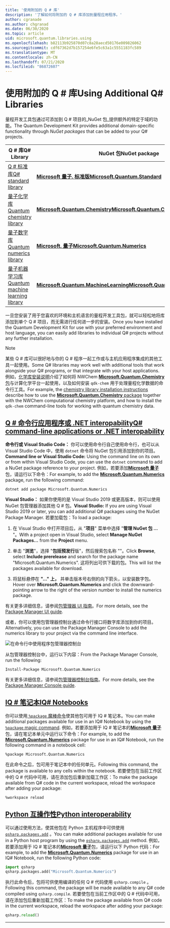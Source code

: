 ```yaml
---
title: '使用附加的 Q # 库'
description: '了解如何将附加的 Q # 库添加到量程应用程序。'
author: cgranade
ms.author: chgranad
ms.date: 06/30/2020
ms.topic: article
uid: microsoft.quantum.libraries.using
ms.openlocfilehash: b82113b925870d07c8a28aecd50176e009826062
ms.sourcegitcommit: cdf67362d7b157254e6fe5c63a1c5551183fc589
ms.translationtype: MT
ms.contentlocale: zh-CN
ms.lasthandoff: 07/21/2020
ms.locfileid: "86872607"
---
```

# <a name="using-additional-q-libraries"></a><span data-ttu-id="91fdd-103">使用附加的 Q # 库</span><span class="sxs-lookup"><span data-stu-id="91fdd-103">Using Additional Q# Libraries</span></span>

<span data-ttu-id="91fdd-104">量程开发工具包通过可添加到 Q # 项目的_NuGet 包_提供额外的特定于域的功能。</span><span class="sxs-lookup"><span data-stu-id="91fdd-104">The Quantum Development Kit provides additional domain-specific functionality through _NuGet packages_ that can be added to your Q# projects.</span></span>

| <span data-ttu-id="91fdd-105">Q # 库</span><span class="sxs-lookup"><span data-stu-id="91fdd-105">Q# Library</span></span>  | <span data-ttu-id="91fdd-106">NuGet 包</span><span class="sxs-lookup"><span data-stu-id="91fdd-106">NuGet package</span></span> | <span data-ttu-id="91fdd-107">注释</span><span class="sxs-lookup"><span data-stu-id="91fdd-107">Notes</span></span> |
|---------|---------|--------|
| [<span data-ttu-id="91fdd-108">Q # 标准库</span><span class="sxs-lookup"><span data-stu-id="91fdd-108">Q# standard library</span></span>](xref:microsoft.quantum.libraries.standard.intro) | [<span data-ttu-id="91fdd-109">**Microsoft 量子. 标准版**</span><span class="sxs-lookup"><span data-stu-id="91fdd-109">**Microsoft.Quantum.Standard**</span></span>](https://www.nuget.org/packages/Microsoft.Quantum.Standard) | <span data-ttu-id="91fdd-110">默认包括</span><span class="sxs-lookup"><span data-stu-id="91fdd-110">Included by default</span></span> |
| [<span data-ttu-id="91fdd-111">量子化学库</span><span class="sxs-lookup"><span data-stu-id="91fdd-111">Quantum chemistry library</span></span>](xref:microsoft.quantum.chemistry.concepts.intro) | [<span data-ttu-id="91fdd-112">**Microsoft.Quantum.Chemistry**</span><span class="sxs-lookup"><span data-stu-id="91fdd-112">**Microsoft.Quantum.Chemistry**</span></span>](https://www.nuget.org/packages/Microsoft.Quantum.Chemistry) | |
| [<span data-ttu-id="91fdd-113">量子数字库</span><span class="sxs-lookup"><span data-stu-id="91fdd-113">Quantum numerics library</span></span>](xref:microsoft.quantum.numerics.intro) | [<span data-ttu-id="91fdd-114">**Microsoft. 量子**</span><span class="sxs-lookup"><span data-stu-id="91fdd-114">**Microsoft.Quantum.Numerics**</span></span>](https://www.nuget.org/packages/Microsoft.Quantum.Numerics) | |
| [<span data-ttu-id="91fdd-115">量子机器学习库</span><span class="sxs-lookup"><span data-stu-id="91fdd-115">Quantum machine learning library</span></span>](xref:microsoft.quantum.libraries.machine-learning.intro) | [<span data-ttu-id="91fdd-116">**Microsoft.Quantum.MachineLearning**</span><span class="sxs-lookup"><span data-stu-id="91fdd-116">**Microsoft.Quantum.MachineLearning**</span></span>](https://www.nuget.org/packages/Microsoft.Quantum.MachineLearning) | |

<span data-ttu-id="91fdd-117">一旦您安装了用于您喜欢的环境和主机语言的量程开发工具包，就可以轻松地将库添加到单个 Q # 项目，而无需进行任何进一步的安装。</span><span class="sxs-lookup"><span data-stu-id="91fdd-117">Once you have installed the Quantum Development Kit for use with your preferred environment and host language, you can easily add libraries to individual Q# projects without any further installation.</span></span>

> [!NOTE]
> <span data-ttu-id="91fdd-118">某些 Q # 库可以很好地与你的 Q # 程序一起工作或与主机应用程序集成的其他工具一起使用。</span><span class="sxs-lookup"><span data-stu-id="91fdd-118">Some Q# libraries may work well with additional tools that work alongside your Q# programs, or that integrate with your host applications.</span></span>
> <span data-ttu-id="91fdd-119">例如，[化学库安装说明](xref:microsoft.quantum.chemistry.concepts.installation)介绍了如何将 NWChem [ **Microsoft.Quantum.Chemistry**包](https://www.nuget.org/packages/Microsoft.Quantum.Chemistry)与计算化学平台一起使用，以及如何安装 `qdk-chem` 用于处理量程化学数据的命令行工具。</span><span class="sxs-lookup"><span data-stu-id="91fdd-119">For example, the [chemistry library installation instructions](xref:microsoft.quantum.chemistry.concepts.installation) describe how to use the [**Microsoft.Quantum.Chemistry** package](https://www.nuget.org/packages/Microsoft.Quantum.Chemistry) together with the NWChem computational chemistry platform, and how to install the `qdk-chem` command-line tools for working with quantum chemistry data.</span></span>

## <a name="q-command-line-applications-or-net-interopability"></a>[<span data-ttu-id="91fdd-120">Q # 命令行应用程序或 .NET interopability</span><span class="sxs-lookup"><span data-stu-id="91fdd-120">Q# command-line applications or .NET interopability</span></span>](#tab/tabid-csproj)

<span data-ttu-id="91fdd-121">**命令行或 Visual Studio Code：** 你可以使用命令行自己使用命令行，也可以从 Visual Studio Code 中，使用 `dotnet` 命令将 NuGet 包引用添加到你的项目。</span><span class="sxs-lookup"><span data-stu-id="91fdd-121">**Command line or Visual Studio Code:** Using the command line on its own or from within Visual Studio Code, you can use the `dotnet` command to add a NuGet package reference to your project.</span></span>
<span data-ttu-id="91fdd-122">例如，若要添加[**Microsoft 量子**](https://www.nuget.org/packages/Microsoft.Quantum.Numerics)包，请运行以下命令：</span><span class="sxs-lookup"><span data-stu-id="91fdd-122">For example, to add the [**Microsoft.Quantum.Numerics**](https://www.nuget.org/packages/Microsoft.Quantum.Numerics) package, run the following command:</span></span>

```dotnetcli
dotnet add package Microsoft.Quantum.Numerics
```

<span data-ttu-id="91fdd-123">**Visual Studio：** 如果你使用的是 Visual Studio 2019 或更高版本，则可以使用 NuGet 包管理器添加其他 Q # 包。</span><span class="sxs-lookup"><span data-stu-id="91fdd-123">**Visual Studio:** If you are using Visual Studio 2019 or later, you can add additional Q# packages using the NuGet Package Manager.</span></span>
<span data-ttu-id="91fdd-124">若要加载包：</span><span class="sxs-lookup"><span data-stu-id="91fdd-124">To load a package:</span></span> 
1. <span data-ttu-id="91fdd-125">在 Visual Studio 中打开项目后，从 "**项目**" 菜单中选择 "**管理 NuGet 包 ...** "。</span><span class="sxs-lookup"><span data-stu-id="91fdd-125">With a project open in Visual Studio, select **Manage NuGet Packages...** from the **Project** menu.</span></span>

2. <span data-ttu-id="91fdd-126">单击 "**浏览**"，选择 "**包括预发行**版"，然后搜索包名称 ""。</span><span class="sxs-lookup"><span data-stu-id="91fdd-126">Click **Browse**, select **Include prerelease** and search for the package name "Microsoft.Quantum.Numerics".</span></span> <span data-ttu-id="91fdd-127">这将列出可供下载的包。</span><span class="sxs-lookup"><span data-stu-id="91fdd-127">This will list the packages available for download.</span></span>

3. <span data-ttu-id="91fdd-128">将鼠标悬停在 **"..." 上，** 并单击版本号右侧的向下箭头，以安装数字包。</span><span class="sxs-lookup"><span data-stu-id="91fdd-128">Hover over **Microsoft.Quantum.Numerics** and click the downward-pointing arrow to the right of the version number to install the numerics package.</span></span>

<span data-ttu-id="91fdd-129">有关更多详细信息，请参阅[包管理器 UI 指南](https://docs.microsoft.com/nuget/tools/package-manager-ui)。</span><span class="sxs-lookup"><span data-stu-id="91fdd-129">For more details, see the [Package Manager UI guide](https://docs.microsoft.com/nuget/tools/package-manager-ui).</span></span>

<span data-ttu-id="91fdd-130">或者，你可以使用包管理器控制台通过命令行接口将数字库添加到你的项目。</span><span class="sxs-lookup"><span data-stu-id="91fdd-130">Alternatively, you can use the Package Manager Console to add the numerics library to your project via the command line interface.</span></span>

![在命令行中使用程序包管理器控制台](~/media/vs2017-nuget-console-menu.png)

<span data-ttu-id="91fdd-132">从包管理器控制台中，运行以下内容：</span><span class="sxs-lookup"><span data-stu-id="91fdd-132">From the Package Manager Console, run the following:</span></span>

```
Install-Package Microsoft.Quantum.Numerics
```

<span data-ttu-id="91fdd-133">有关更多详细信息，请参阅[包管理器控制台指南](https://docs.microsoft.com/nuget/tools/package-manager-console)。</span><span class="sxs-lookup"><span data-stu-id="91fdd-133">For more details, see the [Package Manager Console guide](https://docs.microsoft.com/nuget/tools/package-manager-console).</span></span>

## <a name="iq-notebooks"></a>[<span data-ttu-id="91fdd-134">IQ # 笔记本</span><span class="sxs-lookup"><span data-stu-id="91fdd-134">IQ# Notebooks</span></span>](#tab/tabid-notebook)

<span data-ttu-id="91fdd-135">你可以使用[ `%package` 魔棒命令](xref:microsoft.quantum.iqsharp.magic-ref.package)使其他包可用于 IQ # 笔记本。</span><span class="sxs-lookup"><span data-stu-id="91fdd-135">You can make additional packages available for use in an IQ# Notebook by using the [`%package` magic command](xref:microsoft.quantum.iqsharp.magic-ref.package).</span></span>
<span data-ttu-id="91fdd-136">例如，若要添加用于 IQ # 笔记本的[**Microsoft 量子**](https://www.nuget.org/packages/Microsoft.Quantum.Numerics)包，请在笔记本单元中运行以下命令：</span><span class="sxs-lookup"><span data-stu-id="91fdd-136">For example, to add the [**Microsoft.Quantum.Numerics**](https://www.nuget.org/packages/Microsoft.Quantum.Numerics) package for use in an IQ# Notebook, run the following command in a notebook cell:</span></span>

```
%package Microsoft.Quantum.Numerics
```

<span data-ttu-id="91fdd-137">在此命令之后，包可用于笔记本中的任何单元。</span><span class="sxs-lookup"><span data-stu-id="91fdd-137">Following this command, the package is available to any cells within the notebook.</span></span>
<span data-ttu-id="91fdd-138">若要使包在当前工作区中的 Q # 代码中可用，请在添加包后重新加载工作区：</span><span class="sxs-lookup"><span data-stu-id="91fdd-138">To make the package available from Q# code in the current workspace, reload the workspace after adding your package:</span></span>

```
%workspace reload
```

## <a name="python-interoperability"></a>[<span data-ttu-id="91fdd-139">Python 互操作性</span><span class="sxs-lookup"><span data-stu-id="91fdd-139">Python interoperability</span></span>](#tab/tabid-python)


<span data-ttu-id="91fdd-140">可以通过使用方法，使其他包在 Python 主机程序中可供使用 [`qsharp.packages.add`](https://docs.microsoft.com/python/qsharp/qsharp.packages.packages) 。</span><span class="sxs-lookup"><span data-stu-id="91fdd-140">You can make additional packages available for use in a Python host program by using the [`qsharp.packages.add`](https://docs.microsoft.com/python/qsharp/qsharp.packages.packages) method.</span></span>
<span data-ttu-id="91fdd-141">例如，若要添加用于 IQ # 笔记本的[**Microsoft 量子**](https://www.nuget.org/packages/Microsoft.Quantum.Numerics)包，请运行以下 Python 代码：</span><span class="sxs-lookup"><span data-stu-id="91fdd-141">For example, to add the [**Microsoft.Quantum.Numerics**](https://www.nuget.org/packages/Microsoft.Quantum.Numerics) package for use in an IQ# Notebook, run the following Python code:</span></span>

```python
import qsharp
qsharp.packages.add("Microsoft.Quantum.Numerics")
```

<span data-ttu-id="91fdd-142">执行此命令后，包将可供使用编译的任何 Q # 代码使用 `qsharp.compile` 。</span><span class="sxs-lookup"><span data-stu-id="91fdd-142">Following this command, the package will be made available to any Q# code compiled using `qsharp.compile`.</span></span>
<span data-ttu-id="91fdd-143">若要使包在当前工作区中的 Q # 代码中可用，请在添加包后重新加载工作区：</span><span class="sxs-lookup"><span data-stu-id="91fdd-143">To make the package available from Q# code in the current workspace, reload the workspace after adding your package:</span></span>

```python
qsharp.reload()
```

***
